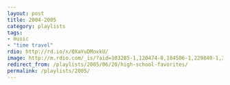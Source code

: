 ```yaml
---
layout: post
title: 2004-2005
category: playlists
tags:
- music
- "time travel"
rdio: http://rd.io/x/QXaYuDMoxkU/
image: http://m.rdio.com/_is/?aid=103285-1,120474-0,184506-1,229840-1,325613-1,328945-3,601800-0,610413-0,610569-0&w=600&h=600
redirect_from: /playlists/2005/06/20/high-school-favorites/
permalink: /playlists/2005/
---
```



